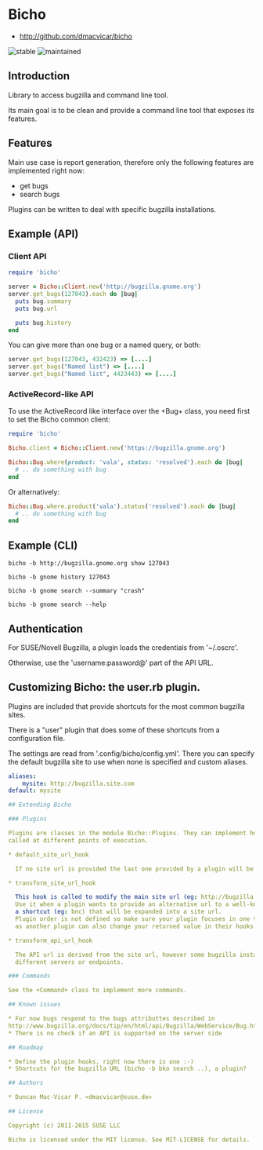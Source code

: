 # Bicho

* http://github.com/dmacvicar/bicho

![stable](https://img.shields.io/badge/stability-stable-green.svg)
![maintained](https://img.shields.io/maintenance/yes/2016.svg)

## Introduction

Library to access bugzilla and command line tool.

Its main goal is to be clean and provide a command line tool
that exposes its features.

## Features

Main use case is report generation, therefore only the following
features are implemented right now:

* get bugs
* search bugs

Plugins can be written to deal with specific bugzilla installations.

## Example (API)

### Client API

```ruby
require 'bicho'

server = Bicho::Client.new('http://bugzilla.gnome.org')
server.get_bugs(127043).each do |bug|
  puts bug.summary
  puts bug.url

  puts bug.history
end
```

You can give more than one bug or a named query, or both:

```ruby
server.get_bugs(127043, 432423) => [....]
server.get_bugs("Named list") => [....]
server.get_bugs("Named list", 4423443) => [....]
```

### ActiveRecord-like API

To use the ActiveRecord like interface over the +Bug+ class, you need first
to set the Bicho common client:

```ruby
require 'bicho'

Bicho.client = Bicho::Client.new('https://bugzilla.gnome.org')

Bicho::Bug.where(product: 'vala', status: 'resolved').each do |bug|
  # .. do something with bug
end
```

Or alternatively:

```ruby
Bicho::Bug.where.product('vala').status('resolved').each do |bug|
  # .. do something with bug
end
```

## Example (CLI)

```console
bicho -b http://bugzilla.gnome.org show 127043

bicho -b gnome history 127043

bicho -b gnome search --summary "crash"

bicho -b gnome search --help
```

## Authentication

For SUSE/Novell Bugzilla, a plugin loads the credentials from '~/.oscrc'.

Otherwise, use the 'username:password@' part of the API URL.

## Customizing Bicho: the user.rb plugin.

Plugins are included that provide shortcuts for the most common bugzilla sites.

There is a "user" plugin that does some of these shortcuts from a configuration file.

The settings are read from '.config/bicho/config.yml'. There you can specify the default
bugzilla site to use when none is specified and custom aliases.

```yml
aliases:
    mysite: http://bugzilla.site.com
default: mysite

## Extending Bicho

### Plugins

Plugins are classes in the module Bicho::Plugins. They can implement hooks that are
called at different points of execution.

* default_site_url_hook

  If no site url is provided the last one provided by a plugin will be used.

* transform_site_url_hook

  This hook is called to modify the main site url (eg: http://bugzilla.suse.com).
  Use it when a plugin wants to provide an alternative url to a well-known bugzilla or
  a shortcut (eg: bnc) that will be expanded into a site url.
  Plugin order is not defined so make sure your plugin focuses in one type of shortcut
  as another plugin can also change your returned value in their hooks.

* transform_api_url_hook

  The API url is derived from the site url, however some bugzilla installations may have
  different servers or endpoints.

### Commands

See the +Command+ class to implement more commands.

## Known issues

* For now bugs respond to the bugs attributtes described in
http://www.bugzilla.org/docs/tip/en/html/api/Bugzilla/WebService/Bug.html, I intend to make those real attributes.
* There is no check if an API is supported on the server side

## Roadmap

* Define the plugin hooks, right now there is one :-)
* Shortcuts for the bugzilla URL (bicho -b bko search ..), a plugin?

## Authors

* Duncan Mac-Vicar P. <dmacvicar@suse.de>

## License

Copyright (c) 2011-2015 SUSE LLC

Bicho is licensed under the MIT license. See MIT-LICENSE for details.

